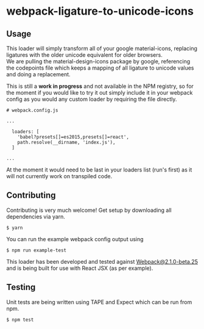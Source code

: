 # webpack-ligature-to-unicode-icons


## Usage
This loader will simply transform all of your google material-icons, replacing ligatures with the older unicode equivalent for older browsers.  
We are pulling the material-design-icons package by google, referencing the codepoints file which keeps a mapping of all ligature to unicode values and doing a replacement. 

This is still a **work in progress** and not available in the NPM registry, so for the moment if you would like to try it out simply include it in your webpack config as you would any custom loader by requiring the file directly. 
```
# webpack.config.js

...

  loaders: [
    'babel?presets[]=es2015,presets[]=react',
    path.resolve(__dirname, 'index.js'),
  ]

...

```

At the moment it would need to be last in your loaders list (run's first) as it will not currently work on transpiled code. 

## Contributing
Contributing is very much welcome! Get setup by downloading all dependencies via yarn.
```
$ yarn 
```

You can run the example webpack config output using
```
$ npm run example-test
```

This loader has been developed and tested against Webpack@2.1.0-beta.25 and is being built for use with React JSX (as per example).

## Testing
Unit tests are being written using TAPE and Expect which can be run from npm.
```
$ npm test
```
